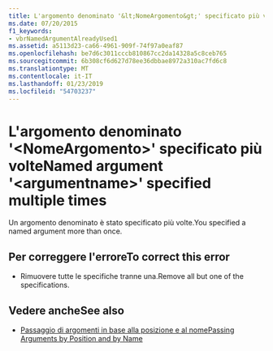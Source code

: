 ```yaml
---
title: L'argomento denominato '&lt;NomeArgomento&gt;' specificato più volte
ms.date: 07/20/2015
f1_keywords:
- vbrNamedArgumentAlreadyUsed1
ms.assetid: a5113d23-ca66-4961-909f-74f97a0eaf87
ms.openlocfilehash: be7d6c3011cccb810867cc2da14328a5c8ceb765
ms.sourcegitcommit: 6b308cf6d627d78ee36dbbae8972a310ac7fd6c8
ms.translationtype: MT
ms.contentlocale: it-IT
ms.lasthandoff: 01/23/2019
ms.locfileid: "54703237"
---
```

# <a name="named-argument-ltargumentnamegt-specified-multiple-times"></a><span data-ttu-id="3bf20-102">L'argomento denominato '&lt;NomeArgomento&gt;' specificato più volte</span><span class="sxs-lookup"><span data-stu-id="3bf20-102">Named argument '&lt;argumentname&gt;' specified multiple times</span></span>
<span data-ttu-id="3bf20-103">Un argomento denominato è stato specificato più volte.</span><span class="sxs-lookup"><span data-stu-id="3bf20-103">You specified a named argument more than once.</span></span>  
  
## <a name="to-correct-this-error"></a><span data-ttu-id="3bf20-104">Per correggere l'errore</span><span class="sxs-lookup"><span data-stu-id="3bf20-104">To correct this error</span></span>  
  
-   <span data-ttu-id="3bf20-105">Rimuovere tutte le specifiche tranne una.</span><span class="sxs-lookup"><span data-stu-id="3bf20-105">Remove all but one of the specifications.</span></span>  
  
## <a name="see-also"></a><span data-ttu-id="3bf20-106">Vedere anche</span><span class="sxs-lookup"><span data-stu-id="3bf20-106">See also</span></span>
- [<span data-ttu-id="3bf20-107">Passaggio di argomenti in base alla posizione e al nome</span><span class="sxs-lookup"><span data-stu-id="3bf20-107">Passing Arguments by Position and by Name</span></span>](../../visual-basic/programming-guide/language-features/procedures/passing-arguments-by-position-and-by-name.md)
